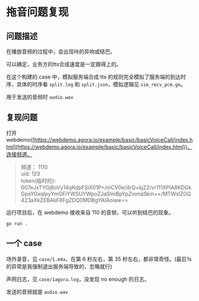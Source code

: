 # 拖音问题复现

## 问题描述
在播放音频的过程中，会出现咔的异响或结巴。

可以确定，业务方的tts合成速度是一定跟得上的。

在这个构建的 case 中，模拟服务端合成 tts 的规则完全模拟了服务端的到达时序，具体的时序看 `split.log` 和 `split.json`，模拟逻辑见 `sim_recv_pcm.go`。

用于发送的音频时 `audio.wav`


## 复现问题

打开 webdemo([https://webdemo.agora.io/example/basic/basicVoiceCall/index.html](https://webdemo.agora.io/example/basic/basicVoiceCall/index.html))，连接频道。

> 频道：  1110   
> uid:   123    
> token(临时的): 007eJxTYGj8oVy14qKdpFSiX01P+/mCV0e/drQ+kjZ2/vr111XPlA8KDGkGpsYGxqlpyYmGFiYWSUYWpoZJaSlmBpYpZinmaSkm++/MTWsIZGQ423aXkZEBAkF8FgZDQ0MDBgYAIAoiaw==

运行项目后，在 webdemo 接收来自 110 的音频，可以听到结巴的现象。

```shell
go run .
```

## 一个 case
场外录音，见 `case/1.m4a`，在第 6 秒左右，第 35 秒左右，都非常奇怪。(最后1s的异常是我强制退出服务端导致的，忽略就行)

声网日志，见 `case/1agora.log`，没发现 no enough 的日志。

发送的音频就是 `audio.wav`

